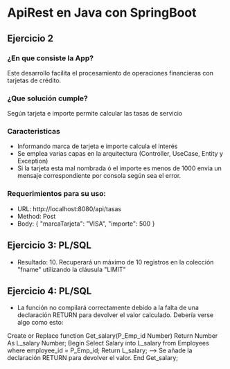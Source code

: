 # ApiRest en Java con SpringBoot
## Ejercicio 2
### ¿En que consiste la App?  
Este desarrollo facilita el procesamiento de operaciones financieras con tarjetas de crédito.
### ¿Que solución cumple? 
Según tarjeta e importe permite calcular las tasas de servicio 
### Caracteristicas
- Informando marca de tarjeta e importe calcula el interés  
- Se emplea varias capas en la arquitectura (Controller, UseCase, Entity y Exception)
- Si la tarjeta esta mal nombrada ó el importe es menos de 1000 envia un mensaje correspondiente por consola según sea el error.

### Requerimientos para su uso:  
- URL: http://localhost:8080/api/tasas
- Method: Post
- Body: 
{
    "marcaTarjeta": "VISA",
    "importe": 500
}

## Ejercicio 3: PL/SQL
- Resultado: 10. Recuperará un máximo de 10 registros en la colección "fname" utilizando la cláusula "LIMIT"

## Ejercicio 4: PL/SQL
- La función no compilará correctamente debido a la falta de una declaración RETURN para devolver el valor calculado. Debería verse algo como esto:


Create or Replace function Get_salary(P_Emp_id Number) Return Number As 
   L_salary Number;
Begin
   Select Salary into L_salary from Employees where employee_id = P_Emp_id;
   Return L_salary; --> Se añade la declaración RETURN para devolver el valor.
End Get_salary;
